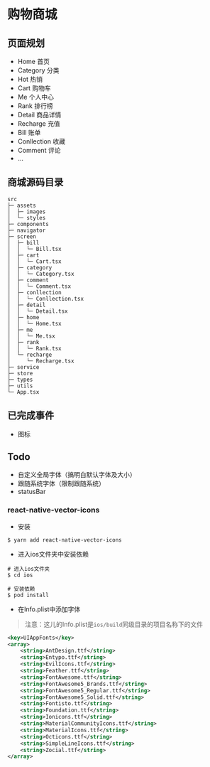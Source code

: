 # 购物商城

## 页面规划

- Home 首页
- Category 分类
- Hot 热销
- Cart 购物车
- Me 个人中心
- Rank 排行榜
- Detail 商品详情
- Recharge 充值
- Bill 账单
- Conllection 收藏
- Comment 评论
- ...

## 商城源码目录

```tree
src                       
├─ assets                 
│  ├─ images              
│  └─ styles              
├─ components             
├─ navigator              
├─ screen                 
│  ├─ bill                
│  │  └─ Bill.tsx         
│  ├─ cart                
│  │  └─ Cart.tsx         
│  ├─ category            
│  │  └─ Category.tsx     
│  ├─ comment             
│  │  └─ Comment.tsx      
│  ├─ conllection         
│  │  └─ Conllection.tsx  
│  ├─ detail              
│  │  └─ Detail.tsx       
│  ├─ home                
│  │  └─ Home.tsx         
│  ├─ me                  
│  │  └─ Me.tsx           
│  ├─ rank                
│  │  └─ Rank.tsx         
│  └─ recharge            
│     └─ Recharge.tsx     
├─ service                
├─ store                  
├─ types                  
├─ utils                  
└─ App.tsx                

```

## 已完成事件

- 图标

## Todo

- 自定义全局字体（搞明白默认字体及大小）
- 跟随系统字体（限制跟随系统）
- statusBar

### react-native-vector-icons

- 安装

```shell
$ yarn add react-native-vector-icons
```

- 进入ios文件夹中安装依赖

```shell
# 进入ios文件夹
$ cd ios

# 安装依赖
$ pod install
```

- 在Info.plist中添加字体
  
> 注意：这儿的Info.plist是`ios/build`同级目录的项目名称下的文件

```xml
<key>UIAppFonts</key>
<array>
    <string>AntDesign.ttf</string>
    <string>Entypo.ttf</string>
    <string>EvilIcons.ttf</string>
    <string>Feather.ttf</string>
    <string>FontAwesome.ttf</string>
    <string>FontAwesome5_Brands.ttf</string>
    <string>FontAwesome5_Regular.ttf</string>
    <string>FontAwesome5_Solid.ttf</string>
    <string>Fontisto.ttf</string>
    <string>Foundation.ttf</string>
    <string>Ionicons.ttf</string>
    <string>MaterialCommunityIcons.ttf</string>
    <string>MaterialIcons.ttf</string>
    <string>Octicons.ttf</string>
    <string>SimpleLineIcons.ttf</string>
    <string>Zocial.ttf</string>
</array>
```
